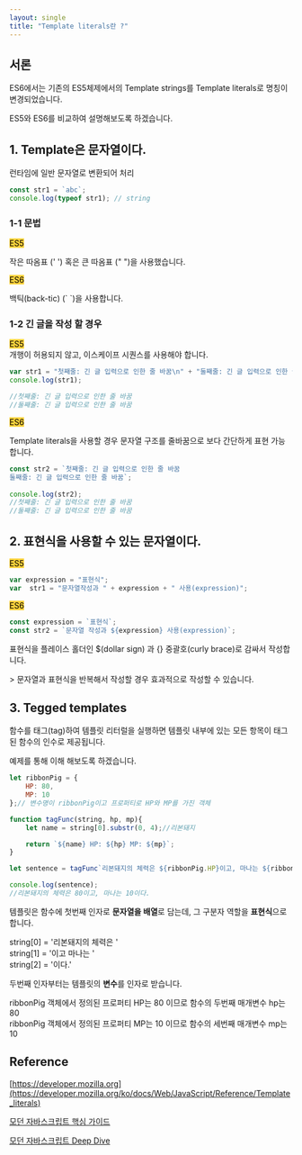 ```yaml
---
layout: single
title: "Template literals란 ?"
---
```

## 서론

ES6에서는 기존의 ES5체제에서의 Template strings를 Template literals로 명칭이 변경되었습니다.  

ES5와 ES6를 비교하여 설명해보도록 하겠습니다.


## 1. Template은 문자열이다.  
런타임에 일반 문자열로 변환되어 처리

  ``` javascript
  const str1 = `abc`;
  console.log(typeof str1); // string
  ```
### 1-1 문법  

<mark style='background-color: #ffd33d'>ES5</mark>

작은 따옴표 (' ') 혹은 큰 따옴표 (" ")을 사용했습니다.
	
<mark style='background-color: #ffd33d'>ES6</mark>
	
백틱(back-tic) (\` \`)을 사용합니다.


### 1-2 긴 글을 작성 할 경우  
	
<mark style='background-color: #ffd33d'>ES5</mark>  
개행이 허용되지 않고, 이스케이프 시퀀스를 사용해야 합니다.

``` javascript 
var str1 = "첫째줄: 긴 글 입력으로 인한 줄 바꿈\n" + "둘째줄: 긴 글 입력으로 인한 줄바꿈";
console.log(str1); 

//첫째줄: 긴 글 입력으로 인한 줄 바꿈
//둘째줄: 긴 글 입력으로 인한 줄 바꿈
```


<mark style='background-color: #ffd33d'>ES6</mark>  

Template literals을 사용할 경우 문자열 구조를 줄바꿈으로 보다 간단하게 표현 가능합니다.
``` javascript
const str2 = `첫째줄: 긴 글 입력으로 인한 줄 바꿈
둘째줄: 긴 글 입력으로 인한 줄 바꿈`;
	
console.log(str2); 
//첫째줄: 긴 글 입력으로 인한 줄 바꿈
//둘째줄: 긴 글 입력으로 인한 줄 바꿈
```

## 2. 표현식을 사용할 수 있는 문자열이다.  

<mark style='background-color: #ffd33d'>ES5</mark>  
``` javascript
var expression = "표현식";
var  str1 = "문자열작성과 " + expression + " 사용(expression)";
```

<mark style='background-color: #ffd33d'>ES6</mark>  
``` javascript
const expression = `표현식`;
const str2 = `문자열 작성과 ${expression} 사용(expression)`;
```
표현식을 플레이스 홀더인 $(dollar sign) 과  {} 중괄호(curly brace)로 감싸서 작성합니다.
	
\> 문자열과 표현식을 반복해서 작성할 경우 효과적으로 작성할 수 있습니다.

## 3. Tegged templates

함수를 태그(tag)하여 템플릿 리터럴을 실행하면 템플릿 내부에 있는 모든 항목이 태그된 함수의 인수로 제공됩니다.  

예제를 통해 이해 해보도록 하겠습니다.
``` javascript
let ribbonPig = {
    HP: 80,
    MP: 10
};// 변수명이 ribbonPig이고 프로퍼티로 HP와 MP를 가진 객체

function tagFunc(string, hp, mp){
    let name = string[0].substr(0, 4);//리본돼지

    return `${name} HP: ${hp} MP: ${mp}`;
} 

let sentence = tagFunc`리본돼지의 체력은 ${ribbonPig.HP}이고, 마나는 ${ribbonPig.MP}이다.`;

console.log(sentence);
//리본돼지의 체력은 80이고, 마나는 10이다.
```
템플릿은 함수에 첫번째 인자로 **문자열을 배열**로 담는데, 그 구분자 역할을 **표현식**으로 합니다.

  string[0] = '리본돼지의 체력은 '  
  string[1] = '이고 마나는 '  
  string[2] = '이다.'  

두번째 인자부터는 템플릿의 **변수**를 인자로 받습니다.

  ribbonPig 객체에서 정의된 프로퍼티 HP는 80 이므로 함수의 두번째 매개변수 hp는 80  
  ribbonPig 객체에서 정의된 프로퍼티 MP는 10 이므로 함수의 세번째 매개변수 mp는 10


## Reference 

[https://developer.mozilla.org](https://developer.mozilla.org/ko/docs/Web/JavaScript/Reference/Template_literals)

[모던 자바스크립트 핵심 가이드](http://www.yes24.com/Product/Goods/101478466)

[모던 자바스크립트 Deep Dive](http://www.yes24.com/Product/Goods/92742567)
